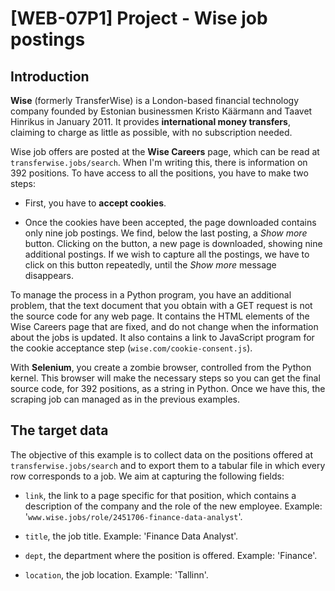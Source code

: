 # [WEB-07P1] Project - Wise job postings

## Introduction

**Wise** (formerly TransferWise) is a London-based financial technology company founded by Estonian businessmen Kristo Käärmann and Taavet Hinrikus in January 2011. It provides **international money transfers**, claiming to charge as little as possible, with no subscription needed.

Wise job offers are posted at the **Wise Careers** page, which can be read at `transferwise.jobs/search`. When I'm writing this, there is information on 392 positions. To have access to all the positions, you have to make two steps:

* First, you have to **accept cookies**. 

* Once the cookies have been accepted, the page downloaded contains only nine job postings. We find, below the last posting, a *Show more* button. Clicking on the button, a new page is downloaded, showing nine additional postings. If we wish to capture all the postings, we have to click on this button repeatedly, until the *Show more* message disappears.

To manage the process in a Python program, you have an additional problem, that the text document that you obtain with a GET request is not the source code for any web page. It contains the HTML elements of the Wise Careers page that are fixed, and do not change when the information about the jobs is updated. It also contains a link to JavaScript program for the cookie acceptance step (`wise.com/cookie-consent.js`).

With **Selenium**, you create a zombie browser, controlled from the Python kernel. This browser will make the necessary steps so you can get the final source code, for 392 positions, as a string in Python. Once we have this, the scraping job can managed as in the previous examples.

## The target data

The objective of this example is to collect data on the positions offered at `transferwise.jobs/search` and to export them to a tabular file in which every row corresponds to a job. We aim at capturing the following fields:

* `link`, the link to a page specific for that position, which contains a description of the company and the role of the new employee. Example: '`www.wise.jobs/role/2451706-finance-data-analyst`'.

* `title`, the job title. Example: 'Finance Data Analyst'.

* `dept`, the department where the position is offered. Example: 'Finance'.

* `location`, the job location. Example: 'Tallinn'.
